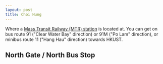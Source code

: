 ```yaml
---
layout: post
title: Choi Hung
---
```

Where a [Mass Transit Railway (MTR) station](https://en.wikipedia.org/wiki/Choi_Hung_station) is located at. You can get on bus route 91 ("Clear Water Bay" direction) or 91M ("Po Lam" direction), or minibus route 11 ("Hang Hau" direction) towards HKUST.
## North Gate / North Bus Stop